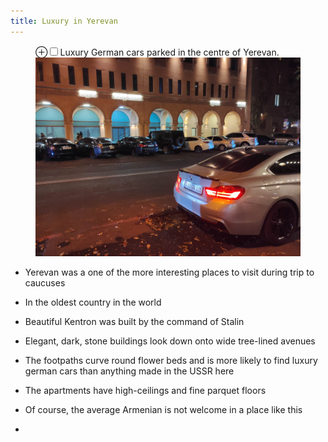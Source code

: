 ```yaml
---
title: Luxury in Yerevan
---
```


<figure>
    <label for="outside-ankara" class="margin-toggle">&#8853;</label><input type="checkbox" id="outside-ankara" class="margin-toggle"/><span class="marginnote">Luxury German cars parked in the centre of Yerevan.</span>
    <img src="/images/IMG_20221112_193541.jpg" alt="" />
</figure>

- Yerevan was a one of the more interesting places to visit during trip to caucuses
- In the oldest country in the world
- Beautiful Kentron was built by the command of Stalin
- Elegant, dark, stone buildings look down onto wide tree-lined avenues
- The footpaths curve round flower beds and is more likely to find luxury german cars than anything made in the USSR here
- The apartments have high-ceilings and fine parquet floors

- Of course, the average Armenian is not welcome in a place like this
- 
